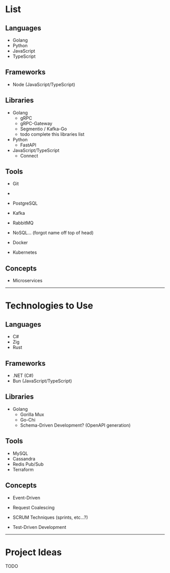 # List

## Languages

* Golang
* Python
* JavaScript
* TypeScript

## Frameworks

* Node (JavaScript/TypeScript)

## Libraries

* Golang
  * gRPC
  * gRPC-Gateway
  * Segmentio / Kafka-Go
  * todo complete this libraries list
* Python
  * FastAPI
* JavaScript/TypeScript
  * Connect

## Tools

* Git
* 

* PostgreSQL
* Kafka
* RabbitMQ
* NoSQL... (forgot name off top of head)

* Docker
* Kubernetes

## Concepts

* Microservices

- - -

# Technologies to Use

## Languages

* C#
* Zig
* Rust

## Frameworks

* .NET (C#)
* Bun (JavaScript/TypeScript)

## Libraries

* Golang
  * Gorilla Mux
  * Go-Chi
  * Schema-Driven Development? (OpenAPI generation)

## Tools

* MySQL
* Cassandra
* Redis Pub/Sub
* Terraform

## Concepts

* Event-Driven
* Request Coalescing

* SCRUM Techniques (sprints, etc...?)
* Test-Driven Development

- - -

# Project Ideas

TODO